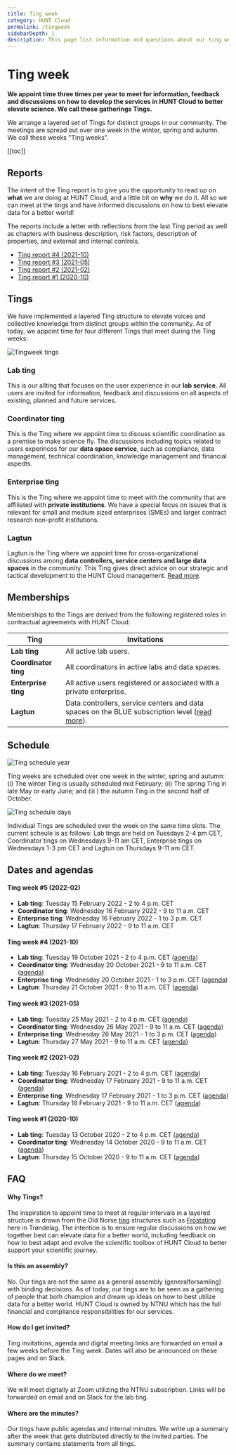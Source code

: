 ```yaml
---
title: Ting week
category: HUNT Cloud
permalink: /tingweek
sidebarDepth: 1
description: This page list information and questions about our ting weeks.
---
```


# Ting week

**We appoint time three times per year to meet for information, feedback and discussions on how to develop the services in HUNT Cloud to better elevate science. We call these gatherings Tings.** 

We arrange a layered set of Tings for distinct groups in our community. The meetings are spread out over one week in the winter, spring and autumn. We call these weeks "Ting weeks".


[[toc]]



## Reports

The intent of the Ting report is to give you the opportunity to read up on **what** we are doing at HUNT Cloud, and a little bit on **why** we do it. All so we can meet at the tings and have informed discussions on how to best elevate data for a better world!

The reports include a letter with reflections from the last Ting period as well as chapters with business description, risk factors, description of properties, and external and internal controls. 

- [Ting report #4 (2021-10)](https://assets.hdc.ntnu.no/assets/tingweek/hunt-cloud-tingweek4-report.pdf)
- [Ting report #3 (2021-05)](https://assets.hdc.ntnu.no/assets/tingweek/hunt-cloud-tingweek3-report.pdf)
- [Ting report #2 (2021-02)](https://assets.hdc.ntnu.no/assets/tingweek/hunt-cloud-tingweek2-report.pdf)
- [Ting report #1 (2020-10)](https://assets.hdc.ntnu.no/assets/tingweek/hunt-cloud-tingweek1-report.pdf)



## Tings

We have implemented a layered Ting structure to elevate voices and collective knowledge from distinct groups within the community. As of today, we appoint time for four different Tings that meet during the Ting weeks:

![Tingweek tings](./images/tingweek-tings.png)

### Lab ting

This is our allting that focuses on the user experience in our **lab service**. All users are invited for information, feedback and discussions on all aspects of existing, planned and future services.

### Coordinator ting

This is the Ting where we appoint time to discuss scientific coordination as a premise to make science fly. The discussions including topics related to users experinces for our **data space service**, such as compliance, data management, technical coordination, knowledge management and financial aspedts.

### Enterprise ting

This is the Ting where we appoint time to meet with the community that are affiliated with **private institutions**. We have a special focus on issues that is relevant for small and medium sized enterprises (SMEs) and larger contract research non-profit institutions.

### Lagtun

Lagtun is the Ting where we appoint time for cross-organizational discussions among **data controllers, service centers and large data spaces** in the community. This Ting gives direct advice on our strategic and tactical development to the HUNT Cloud management. [Read more](/tingweek/lagtun/).



## Memberships

Memberships to the Tings are derived from the following registered roles in contractual agreements with HUNT Cloud:

| Ting | Invitations |
| - | - | 
| **Lab ting** | All active lab users. |
| **Coordinator ting** | All coordinators in active labs and data spaces. |
| **Enterprise ting** | All active users registered or associated with a private enterprise. |
| **Lagtun** | Data controllers, service centers and data spaces on the BLUE subscription level ([read more](/tingweek/lagtun/#membership)). |



## Schedule 

![Ting schedule year](./images/tingweek-schedule-year.png)

Ting weeks are scheduled over one week in the winter, spring and autumn: (i) The winter Ting is usually scheduled mid February; (ii) The spring Ting in late May or early June; and (iii ) the autumn Ting in the second half of October. 

![Ting schedule days](./images/tingweek-schedule-days.png)

Individual Tings are scheduled over the week on the same time slots. The current scheule is as follows: Lab tings are held on Tuesdays 2-4 pm CET, Coordinator tings on Wednesdays 9-11 am CET, Enterprise tings on Wednesdays 1-3 pm CET and Lagtun on Thursdays 9-11 am CET.



## Dates and agendas

#### Ting week #5 (2022-02)

- **Lab ting**: Tuesday 15 February 2022 - 2 to 4 p.m. CET
- **Coordinator ting**: Wednesday 16 February 2022 - 9 to 11 a.m. CET
- **Enterprise ting**: Wednesday 16 February 2022 - 1 to 3 p.m. CET
- **Lagtun**: Thursday 17 February 2022 - 9 to 11 a.m. CET

#### Ting week #4 (2021-10)

- **Lab ting**: Tuesday 19 October 2021 -  2 to 4 p.m. CET ([agenda](https://assets.hdc.ntnu.no/assets/tingweek/hunt-cloud-tingweek4-labting-agenda.pdf))
- **Coordinator ting**: Wednesday 20 October 2021 - 9 to 11 a.m. CET ([agenda](https://assets.hdc.ntnu.no/assets/tingweek/hunt-cloud-tingweek4-coordinatorting-agenda.pdf))
- **Enterprise ting**: Wednesday 20 October 2021 - 1 to 3 p.m. CET ([agenda](https://assets.hdc.ntnu.no/assets/tingweek/hunt-cloud-tingweek4-enterpriseting-agenda.pdf))
- **Lagtun**: Thursday 21 October 2021 - 9 to 11 a.m. CET ([agenda](https://assets.hdc.ntnu.no/assets/tingweek/hunt-cloud-tingweek4-lagtun-agenda.pdf))

#### Ting week #3 (2021-05)

- **Lab ting**: Tuesday 25 May 2021 -  2 to 4 p.m. CET  ([agenda](https://assets.hdc.ntnu.no/assets/tingweek/hunt-cloud-tingweek3-labting-agenda.pdf))
- **Coordinator ting**: Wednesday 26 May 2021 - 9 to 11 a.m. CET ([agenda](https://assets.hdc.ntnu.no/assets/tingweek/hunt-cloud-tingweek3-coordinatorting-agenda.pdf))
- **Enterprise ting**: Wednesday 26 May 2021 - 1 to 3 p.m. CET ([agenda](https://assets.hdc.ntnu.no/assets/tingweek/hunt-cloud-tingweek3-enterpriseting-agenda.pdf))
- **Lagtun**: Thursday 27 May 2021 - 9 to 11 a.m. CET ([agenda](https://assets.hdc.ntnu.no/assets/tingweek/hunt-cloud-tingweek3-lagtun-agenda.pdf))

#### Ting week #2 (2021-02)

- **Lab ting**: Tuesday 16 February 2021 -  2 to 4 p.m. CET ([agenda](https://assets.hdc.ntnu.no/assets/tingweek/hunt-cloud-tingweek2-labting-agenda.pdf))
- **Coordinator ting**: Wednesday 17 February 2021 - 9 to 11 a.m. CET ([agenda](https://assets.hdc.ntnu.no/assets/tingweek/hunt-cloud-tingweek2-coordinatorting-agenda.pdf))
- **Enterprise ting**: Wednesday 17 February 2021 - 1 to 3 p.m. CET ([agenda](https://assets.hdc.ntnu.no/assets/tingweek/hunt-cloud-tingweek2-enterpriseting-agenda.pdf))
- **Lagtun**: Thursday 18 February 2021 - 9 to 11 a.m. CET ([agenda](https://assets.hdc.ntnu.no/assets/tingweek/hunt-cloud-tingweek2-lagtun-agenda.pdf))

#### Ting week #1 (2020-10)

- **Lab ting**: Tuesday 13 October 2020 - 2 to 4 p.m. CET ([agenda](https://assets.hdc.ntnu.no/assets/tingweek/hunt-cloud-tingweek1-labting-agenda.pdf))
- **Coordinator ting**: Wednesday 14 October 2020 - 9 to 11 a.m. CET ([agenda](https://assets.hdc.ntnu.no/assets/tingweek/hunt-cloud-tingweek1-coordinatorting-agenda.pdf))
- **Lagtun**: Thursday 15 October 2020 - 9 to 11 a.m. CET ([agenda](https://assets.hdc.ntnu.no/assets/tingweek/hunt-cloud-tingweek1-lagtun-agenda.pdf))






## FAQ

#### Why Tings? 

The inspiration to appoint time to meet at regular intervals in a layered structure is drawn from the Old Norse [ting](https://en.wikipedia.org/wiki/Thing_(assembly)#Etymology) structures such as [Frostating](https://en.wikipedia.org/wiki/Frostating) here in Trøndelag. The intention is to ensure regular discussions on how we together best can elevate data for a better world, including feedback on how to best adapt and evolve the scientific toolbox of HUNT Cloud to better support your scientific journey.

#### Is this an assembly? 

No. Our tings are not the same as a general assembly (generalforsamling) with binding decisions. As of today, our tings are to be seen as a gathering of people that both champion and dream up ideas on how to best utilize data for a better world. HUNT Cloud is owned by NTNU which has the full financial and compliance responsibilities for our services.

#### How do I get invited? 

Ting invitations, agenda and digital meeting links are forwarded on email a few weeks before the Ting week. Dates will also be announced on these pages and on Slack.

#### Where do we meet? 

We will meet digitally at Zoom utilizing the NTNU subscription. Links will be forwarded on email and on Slack for the lab ting.

#### Where are the minutes? 

Our tings have public agendas and internal minutes. We write up a summary after the week that gets distributed directly to the invited parties. The summary contains statements from all tings.



